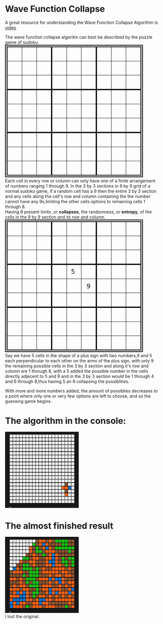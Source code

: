 # Wave Function Collapse
A great resource for understanding the Wave Function Collapse Algorithm is [video](https://youtu.be/2SuvO4Gi7uY?si=6FCXBzKSAgtEShIk)



The wave function collapse algoritm can best be described by the puzzle game of sudoku. <br />
![](https://github.com/TeMyls/Miscellaneous-/blob/main/Wave%20Function%20Collapse/sudoku-blankgrid.png) <br />
Each cell in every row or column can only have one of a finite arrangement of numbers ranging 1 through 9. In the 3 by 3 sections in 9 by 9 grid of a normal sudoku game, if a random cell has a 9 then the entire 3 by 3 section and any cells along the cell's row and column containing the the number cannot have any 9s,limiting the other cells options to remaining cells 1 through 8.<br />
Having 9 present limits ,or __collapses__, the randomness, or __entropy__, of the cells in the 9 by 9 section and its row and column.<br />
![](https://github.com/TeMyls/Miscellaneous-/blob/main/Wave%20Function%20Collapse/edited-sudoku-blankgrid.png)<br />
Say we have 5 cells in the shape of a plus sign with two numbers,9 and 5 each perpendicular to each other on the arms of the plus sign, with only 9 the remaining possible cells in the 3 by 3 section and along it's row and column are 1 through 8, with a 5 added the possible number in the cells directly adjecent to 5 and 9 and in the 3 by 3 section would be 1 through 4 and 6 through 8,thus having 5 an 9 collapsing the possiblities. <br />

With more and more numbers added, the amount of possiblies decreases to a point where only one or very few options are left to choose, and so the guessing game begins.

# The algorithm in the console:
![](https://github.com/TeMyls/Miscellaneous-/blob/main/Wave%20Function%20Collapse/wfc.gif)
# The almost finished result

![](https://github.com/TeMyls/Miscellaneous-/blob/main/Wave%20Function%20Collapse/almostfinished.png)
</br>I lost the original.
